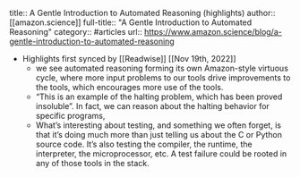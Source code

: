 title:: A Gentle Introduction to Automated Reasoning (highlights)
author:: [[amazon.science]]
full-title:: "A Gentle Introduction to Automated Reasoning"
category:: #articles
url:: https://www.amazon.science/blog/a-gentle-introduction-to-automated-reasoning

- Highlights first synced by [[Readwise]] [[Nov 19th, 2022]]
	- we see automated reasoning forming its own Amazon-style virtuous cycle, where more input problems to our tools drive improvements to the tools, which encourages more use of the tools.
	- “This is an example of the halting problem, which has been proved insoluble”. In fact, we can reason about the halting behavior for specific programs,
	- What’s interesting about testing, and something we often forget, is that it’s doing much more than just telling us about the C or Python source code. It’s also testing the compiler, the runtime, the interpreter, the microprocessor, etc. A test failure could be rooted in any of those tools in the stack.